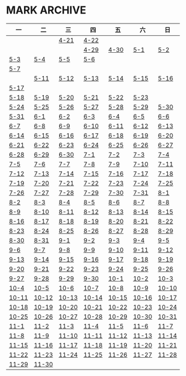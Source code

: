 # MARK ARCHIVE

| 一 | 二 | 三 | 四 | 五 | 六 | 日 |
| ---- | ---- | ---- | ---- | ---- | ---- | ---- |
| | |[4-21](./2021/4-21.md) | [4-22](./2021/4-22.md) | | | |
|   |   |   | [4-29](./2021/4-29.md) | [4-30](./2021/4-29.md) | [5-1](./2021/5-1.md) | [5-2](./2021/5-2.md) |
| [5-3](./2021/5-3.md) | [5-4](./2021/5-4.md) | [5-5](./2021/5-5.md) | [5-6](./2021/5-6.md) |
 [5-7](./2021/5-7.md) | 
 ||[5-11](./2021/5-11.md) | [5-12](./2021/5-12.md) | [5-13](./2021/5-13.md) | [5-14](./2021/5-14.md) | [5-15](./2021/5-15.md) | [5-16](./2021/5-16.md) |
| [5-17](./2021/5-17.md) |
 [5-18](./2021/5-18.md) | [5-19](./2021/5-19.md) | [5-20](./2021/5-20.md) | [5-21](./2021/5-21.md) | [5-22](./2021/5-22.md) | [5-23](./2021/5-23.md) |
| [5-24](./2021/5-24.md) | [5-25](./2021/5-25.md) | [5-26](./2021/5-26.md) | [5-27](./2021/5-27.md) | [5-28](./2021/5-28.md) | [5-29](./2021/5-29.md) | [5-30](./2021/5-30.md) |
| [5-31](./2021/5-31.md) | [6-1](./2021/6-1.md) | [6-2](./2021/6-2.md) | [6-3](./2021/6-3.md) | [6-4](./2021/6-4.md) | [6-5](./2021/6-5.md) | [6-6](./2021/6-6.md) |
| [6-7](./2021/6-7.md) | [6-8](./2021/6-8.md) | [6-9](./2021/6-9.md) | [6-10](./2021/6-10.md) | [6-11](./2021/6-11.md) | [6-12](./2021/6-12.md) | [6-13](./2021/6-13.md) |
| [6-14](./2021/6-14.md) | [6-15](./2021/6-15.md) | [6-16](./2021/6-16.md) | [6-17](./2021/6-17.md) | [6-18](./2021/6-18.md) | [6-19](./2021/6-19.md) | [6-20](./2021/6-20.md) |
| [6-21](./2021/6-21.md) | [6-22](./2021/6-22.md) | [6-23](./2021/6-23.md) | [6-24](./2021/6-24.md) | [6-25](./2021/6-25.md) | [6-26](./2021/6-26.md) | [6-27](./2021/6-27.md) |
| [6-28](./2021/6-28.md) | [6-29](./2021/6-29.md) | [6-30](./2021/6-30.md) | [7-1](./2021/7-1.md) | [7-2](./2021/7-2.md) | [7-3](./2021/7-3.md) | [7-4](./2021/7-4.md) |
| [7-5](./2021/7-5.md) | [7-6](./2021/7-6.md) | [7-7](./2021/7-7.md) | [7-8](./2021/7-8.md) | [7-9](./2021/7-9.md) | [7-10](./2021/7-10.md) | [7-11](./2021/7-11.md) |
| [7-12](./2021/7-12.md) | [7-13](./2021/7-13.md) | [7-14](./2021/7-14.md) | [7-15](./2021/7-15.md) | [7-16](./2021/7-16.md) | [7-17](./2021/7-17.md) | [7-18](./2021/7-18.md) |
| [7-19](./2021/7-19.md) | [7-20](./2021/7-20.md) | [7-21](./2021/7-21.md) | [7-22](./2021/7-22.md) | [7-23](./2021/7-23.md) | [7-24](./2021/7-24.md) | [7-25](./2021/7-25.md) |
| [7-26](./2021/7-26.md) | [7-27](./2021/7-27.md) | [7-28](./2021/7-28.md) | [7-29](./2021/7-29.md) | [7-30](./2021/7-30.md) | [7-31](./2021/7-31.md) | [8-1](./2021/8-1.md) |
| [8-2](./2021/8-2.md) | [8-3](./2021/8-3.md) | [8-4](./2021/8-4.md) | [8-5](./2021/8-5.md) | [8-6](./2021/8-6.md) | [8-7](./2021/8-7.md) | [8-8](./2021/8-8.md) |
| [8-9](./2021/8-9.md) | [8-10](./2021/8-10.md) | [8-11](./2021/8-11.md) | [8-12](./2021/8-12.md) | [8-13](./2021/8-13.md) | [8-14](./2021/8-14.md) | [8-15](./2021/8-15.md) |
| [8-16](./2021/8-16.md) | [8-17](./2021/8-17.md) | [8-18](./2021/8-18.md) | [8-19](./2021/8-19.md) | [8-20](./2021/8-20.md) | [8-21](./2021/8-21.md) | [8-22](./2021/8-22.md) |
| [8-23](./2021/8-23.md) | [8-24](./2021/8-24.md) | [8-25](./2021/8-25.md) | [8-26](./2021/8-26.md) | [8-27](./2021/8-27.md) | [8-28](./2021/8-28.md) | [8-29](./2021/8-29.md) |
| [8-30](./2021/8-30.md) | [8-31](./2021/8-31.md) | [9-1](./2021/9-1.md) | [9-2](./2021/9-2.md) | [9-3](./2021/9-3.md) | [9-4](./2021/9-4.md) | [9-5](./2021/9-5.md) |
| [9-6](./2021/9-6.md) | [9-7](./2021/9-7.md) | [9-8](./2021/9-8.md) | [9-9](./2021/9-9.md) | [9-10](./2021/9-10.md) | [9-11](./2021/9-11.md) | [9-12](./2021/9-12.md) |
| [9-13](./2021/9-13.md) | [9-14](./2021/9-14.md) | [9-15](./2021/9-15.md) | [9-16](./2021/9-16.md) | [9-17](./2021/9-17.md) | [9-18](./2021/9-18.md) | [9-19](./2021/9-19.md) |
| [9-20](./2021/9-20.md) | [9-21](./2021/9-21.md) | [9-22](./2021/9-22.md) | [9-23](./2021/9-23.md) | [9-24](./2021/9-24.md) | [9-25](./2021/9-25.md) | [9-26](./2021/9-26.md) |
| [9-27](./2021/9-27.md) | [9-28](./2021/9-28.md) | [9-29](./2021/9-29.md) | [9-30](./2021/9-30.md) | [10-1](./2021/10-1.md) | [10-2](./2021/10-2.md) | [10-3](./2021/10-3.md) |
| [10-4](./2021/10-4.md) | [10-5](./2021/10-5.md) | [10-6](./2021/10-6.md) | [10-7](./2021/10-7.md) | [10-8](./2021/10-8.md) | [10-9](./2021/10-9.md) | [10-10](./2021/10-10.md) |
| [10-11](./2021/10-11.md) | [10-12](./2021/10-12.md) | [10-13](./2021/10-13.md) | [10-14](./2021/10-14.md) | [10-15](./2021/10-15.md) | [10-16](./2021/10-16.md) | [10-17](./2021/10-17.md) |
| [10-18](./2021/10-18.md) | [10-19](./2021/10-19.md) | [10-20](./2021/10-20.md) | [10-21](./2021/10-21.md) | [10-22](./2021/10-22.md) | [10-23](./2021/10-23.md) | [10-24](./2021/10-24.md) |
| [10-25](./2021/10-25.md) | [10-26](./2021/10-26.md) | [10-27](./2021/10-27.md) | [10-28](./2021/10-28.md) | [10-29](./2021/10-29.md) | [10-30](./2021/10-30.md) | [10-31](./2021/10-31.md) |
| [11-1](./2021/11-1.md) | [11-2](./2021/11-2.md) | [11-3](./2021/11-3.md) | [11-4](./2021/11-4.md) | [11-5](./2021/11-5.md) | [11-6](./2021/11-6.md) | [11-7](./2021/11-7.md) |
| [11-8](./2021/11-8.md) | [11-9](./2021/11-9.md) | [11-10](./2021/11-10.md) | [11-11](./2021/11-11.md) | [11-12](./2021/11-12.md) | [11-13](./2021/11-13.md) | [11-14](./2021/11-14.md) |
| [11-15](./2021/11-15.md) | [11-16](./2021/11-16.md) | [11-17](./2021/11-17.md) | [11-18](./2021/11-18.md) | [11-19](./2021/11-19.md) | [11-20](./2021/11-20.md) | [11-21](./2021/11-21.md) |
| [11-22](./2021/11-22.md) | [11-23](./2021/11-23.md) | [11-24](./2021/11-24.md) | [11-25](./2021/11-25.md) | [11-26](./2021/11-26.md) | [11-27](./2021/11-27.md) | [11-28](./2021/11-28.md) |
| [11-29](./2021/11-29.md) | [11-30](./2021/11-30.md) |